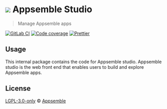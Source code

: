 # ![](https://gitlab.com/appsemble/appsemble/-/raw/0.20.27/config/assets/logo.svg) Appsemble Studio

> Manage Appsemble apps

[![GitLab CI](https://gitlab.com/appsemble/appsemble/badges/0.20.27/pipeline.svg)](https://gitlab.com/appsemble/appsemble/-/releases/0.20.27)
[![Code coverage](https://codecov.io/gl/appsemble/appsemble/branch/0.20.27/graph/badge.svg)](https://codecov.io/gl/appsemble/appsemble)
[![Prettier](https://img.shields.io/badge/code_style-prettier-ff69b4.svg)](https://prettier.io)

## Usage

This internal package contains the code for Appsemble studio. Appsemble studio is the web front end
that enables users to build and explore Appsemble apps.

## License

[LGPL-3.0-only](https://gitlab.com/appsemble/appsemble/-/blob/0.20.27/LICENSE.md) ©
[Appsemble](https://appsemble.com)
